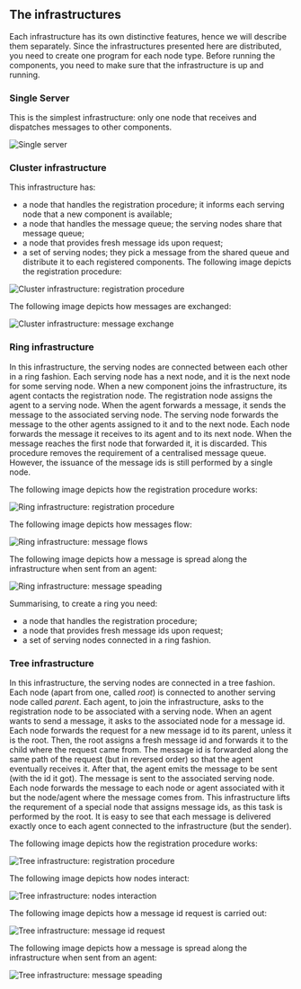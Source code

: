 
## The infrastructures
Each infrastructure has its own distinctive features, hence we will describe them separately. Since the infrastructures presented here are distributed, you need to create one program for each node type. Before running the components, you need to make sure that the infrastructure is up and running.

### Single Server
This is the simplest infrastructure: only one node that receives and dispatches messages to other components.

![Single server](single_server.svg)

### Cluster infrastructure
This infrastructure has:
* a node that handles the registration procedure; it informs each serving node that a new component is available;
* a node that handles the message queue; the serving nodes share that message queue;
* a node that provides fresh message ids upon request;
* a set of serving nodes; they pick a message from the shared queue and distribute it to each registered components.
The following image depicts the registration procedure:

![Cluster infrastructure: registration procedure](cluster_reg.svg)

The following image depicts how messages are exchanged:

![Cluster infrastructure: message exchange](cluster_run.svg)

### Ring infrastructure
In this infrastructure, the serving nodes are connected between each other in a ring fashion. Each serving node has a next node, and it is the next node for some serving node. When a new component joins the infrastructure, its agent contacts the registration node. The registration node assigns the agent to a serving node. When the agent forwards a message, it sends the message to the associated serving node. The serving node forwards the message to the other agents assigned to it and to the next node. Each node forwards the message it receives to its agent and to its next node. When the message reaches the first node that forwarded it, it is discarded. This procedure removes the requirement of a centralised message queue. However, the issuance of the message ids is still performed by a single node.

The following image depicts how the registration procedure works:

![Ring infrastructure: registration procedure](ring_reg.svg)

The following image depicts how messages flow:

![Ring infrastructure: message flows](ring_connection.svg)

The following image depicts how a message is spread along the infrastructure when sent from an agent:

![Ring infrastructure: message speading](ring_msg.svg)

Summarising, to create a ring you need:
* a node that handles the registration procedure;
* a node that provides fresh message ids upon request;
* a set of serving nodes connected in a ring fashion.

### Tree infrastructure
In this infrastructure, the serving nodes are connected in a tree fashion. Each node (apart from one, called _root_) is connected to another serving node called _parent_. Each agent, to join the infrastructure, asks to the registration node to be associated with a serving node. When an agent wants to send a message, it asks to the associated node for a message id. Each node forwards the request for a new message id to its parent, unless it is the root. Then, the root assigns a fresh message id and forwards it to the child where the request came from. The message id is forwarded along the same path of the request (but in reversed order) so that the agent eventually receives it. After that, the agent emits the message to be sent (with the id it got). The message is sent to the associated serving node. Each node forwards the message to each node or agent associated with it but the node/agent where the message comes from. This infrastructure lifts the requrement of a special node that assigns message ids, as this task is performed by the root. It is easy to see that each message is delivered exactly once to each agent connected to the infrastructure (but the sender).

The following image depicts how the registration procedure works:

![Tree infrastructure: registration procedure](tree_reg.svg)

The following image depicts how nodes interact:

![Tree infrastructure: nodes interaction](ring_connection.svg)

The following image depicts how a message id request is carried out:

![Tree infrastructure: message id request](tree_mid.svg)

The following image depicts how a message is spread along the infrastructure when sent from an agent:

![Tree infrastructure: message speading](tree_msg.svg)
